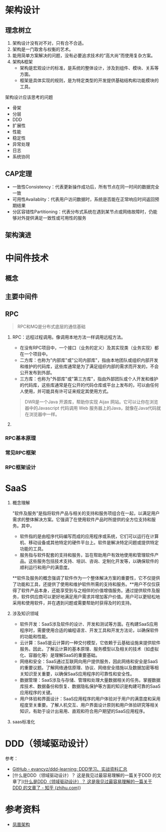 # 架构设计

## 理念树立

1. 架构设计没有对不对，只有合不合适。
2. 架构是一门取舍与权衡的艺术。
3. 能用简单方案解决的问题，没有必要追求技术的“高大尚”而使用复杂方案。
4. 架构&框架
   * 架构是宏观设计的标准，是系统的整体设计，涉及到组件、模块、关系等方面。
   * 框架是具体实现的规则，是为特定类型的开发提供基础结构和功能模块的工具。

架构设计应该思考的问题

* 骨架
* 分层
* DDD
* 扩展性
* 性能
* 稳定性
* 异常处理
* 日志
* 系统协同

## CAP定理

* 一致性Consistency：代表更新操作成功后，所有节点在同一时间的数据完全一致
* 可用性Availablity：代表用户访问数据时，系统是否能在正常响应时间返回预期结果
* 分区容错性Partitioning：代表分布式系统在遇到某节点或网络故障时，仍能够对外提供满足一致性或可用性的服务

## 架构演进

# 中间件技术

## 概念

## 主要中间件

## RPC

> RPC和MQ是分布式底层的通信基础

1. RPC：远程过程调用。像调用本地方法一样调用远程方法。

   * 在没有RPC项目中，一个接口（业务的定义）及其实现类（业务实现）都在一个项目中。
   * 二方库：也称为"内部库"或"公司内部库"，指由本地团队或组织内部开发和维护的代码库，这些库通常是为了满足组织内部的需求而开发的，不会公开发布到外部。
   * 三方库：也称为"外部库"或"第三方库"，指由外部团队或个人开发和维护的代码库，这些库通常是在公开的代码仓库或平台上发布的，可以由任何人使用，并可能具有许可证来规定其使用方式。

   > DWR是一个Java 开源库，帮助你实现 Aijax 网站。它可以让你在浏览器中的Javascript 代码调用 Web 服务器上的Java，就像在Java代码就在浏览器中一样。

2. 

### RPC基本原理

### 常见RPC框架

### RPC框架设计

# SaaS

1. 概念理解

   "软件及服务"是指将软件产品与相关的支持和服务项组合在一起，以满足用户需求的整体解决方案。它强调了在使用软件产品时所提供的全方位支持和服务。其中，

   * 软件指的是由程序代码编写而成的应用程序或系统，它们可以运行在计算机、移动设备或其他特定的硬件平台上。软件是解决特定问题或提供特定功能的工具。
   * 服务指与软件配套的支持和服务，旨在帮助用户有效地使用和管理软件产品。这些服务包括技术支持、培训、咨询、定制化开发等，以确保软件的顺利运行和用户的满意度。

   **软件及服务的概念强调了软件作为一个整体解决方案的重要性，它不仅提供了功能和工具，还提供了使用和维护软件所需的支持和服务。**用户不仅仅获得了软件产品本身，还能享受到与之相伴的价值增值服务。通过提供软件及服务，软件供应商可以更好地满足用户需求并增加客户价值。用户可以更轻松地采用和使用软件，并在遇到问题或需要帮助时获得及时的支持。

2. 涉及知识领域

   * 软件开发：SaaS涉及软件的设计、开发和测试等方面。在构建SaaS应用程序时，需要使用合适的编程语言、开发工具和开发方法论，以确保软件的功能和性能。
   * 云计算：SaaS是云计算的一种交付模型，它依赖于云基础设施来提供软件服务。因此，了解云计算的基本原理、服务模型以及相关的技术（如虚拟化、容器化等）是理解SaaS的重要基础。
   * 网络和安全：SaaS通过互联网向用户提供服务，因此网络和安全是SaaS的重要议题。了解网络通信原理、协议、网络安全措施以及数据加密等相关知识至关重要，以确保SaaS应用程序的可靠性和安全性。
   * 数据管理：SaaS涉及与存储、管理和处理大量数据相关的任务。掌握数据库技术、数据备份和恢复、数据隐私保护等方面的知识是构建可靠的SaaS应用程序的关键。
   * 用户体验和界面设计：SaaS应用程序的用户体验对于用户的满意度和采用程度至关重要。了解人机交互、用户界面设计原则和用户体验研究等相关知识，有助于设计出易用、直观和符合用户期望的SaaS应用程序。

3. saas标准化

# DDD（领域驱动设计）

参考：

* [GitHub - evancyz/ddd-learning: DDD学习、实战资料汇总](https://github.com/evancyz/ddd-learning)
* [什么是DDD（领域驱动设计）？ 这是我见过最容易理解的一篇关于DDD 的文章了]([什么是DDD（领域驱动设计）？ 这是我见过最容易理解的一篇关于DDD 的文章了 - 知乎 (zhihu.com)](https://zhuanlan.zhihu.com/p/361427612))

# 参考资料

* [凤凰架构](https://icyfenix.cn/)

